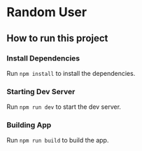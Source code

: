 # Random User

## How to run this project

### Install Dependencies

Run `npm install` to install the dependencies.

### Starting Dev Server

Run `npm run dev` to start the dev server.

### Building App

Run `npm run build` to build the app.
